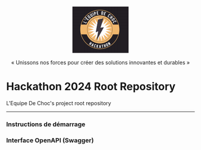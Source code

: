 <center>

![](logo_equipe.png) 

</center>

<center>

« Unissons nos forces pour créer des solutions innovantes et durables »

</center>

# Hackathon 2024 Root Repository

L'Equipe De Choc's project root repository

------

### Instructions de démarrage



### Interface OpenAPI (Swagger)
